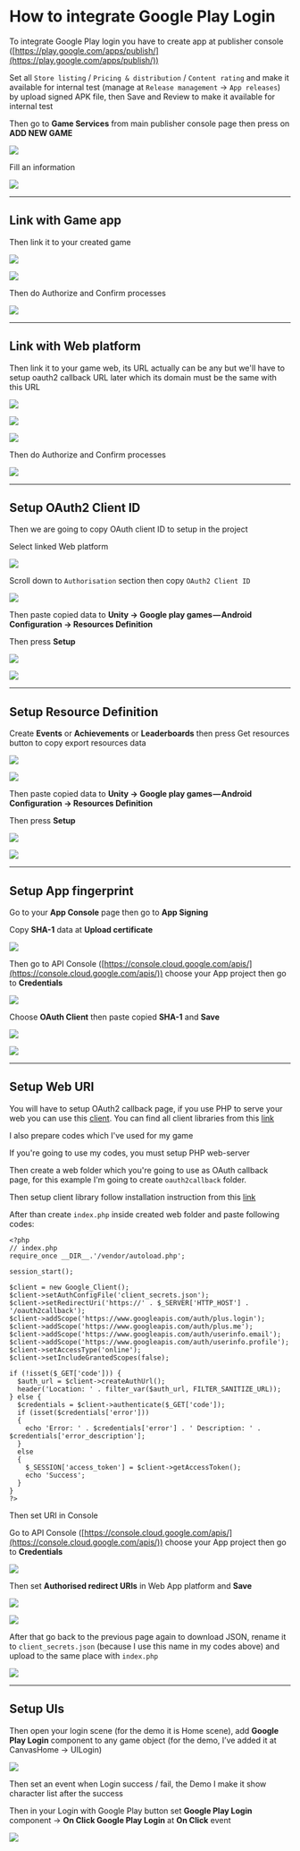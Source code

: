 # How to integrate Google Play Login

To integrate Google Play login you have to create app at publisher console ([https://play.google.com/apps/publish/](https://play.google.com/apps/publish/))

Set all `Store listing` / `Pricing & distribution` / `Content rating` and make it available for internal test (manage at `Release management` -> `App releases`) by upload signed APK file, then Save and Review to make it available for internal test

Then go to **Game Services** from main publisher console page then press on **ADD NEW GAME**

![](../images/034/1.png)

Fill an information

![](../images/034/2.png)

* * *

## Link with Game app

Then link it to your created game

![](../images/034/3.png)

![](../images/034/4.png)

Then do Authorize and Confirm processes

![](../images/034/5.png)

* * *

## Link with Web platform

Then link it to your game web, its URL actually can be any but we'll have to setup oauth2 callback URL later which its domain must be the same with this URL

![](../images/034/16.png)

![](../images/034/17.png)

![](../images/034/18.png)

Then do Authorize and Confirm processes

![](../images/034/5.png)

* * *

## Setup OAuth2 Client ID

Then we are going to copy OAuth client ID to setup in the project

Select linked Web platform

![](../images/034/19.png)

Scroll down to `Authorisation` section then copy `OAuth2 Client ID`

![](../images/034/20.png)

Then paste copied data to **Unity -> Google play games — Android Configuration -> Resources Definition**

Then press **Setup**

![](../images/034/8.png)

![](../images/034/21.png)

* * *

## Setup Resource Definition

Create **Events** or **Achievements** or **Leaderboards** then press Get resources button to copy export resources data

![](../images/034/6.png)

![](../images/034/7.png)

Then paste copied data to **Unity -> Google play games — Android Configuration -> Resources Definition**

Then press **Setup**

![](../images/034/8.png)

![](../images/034/9.png)

* * *

## Setup App fingerprint

Go to your **App Console** page then go to **App Signing**

Copy **SHA-1** data at **Upload certificate**

![](../images/034/10.png)

Then go to API Console ([https://console.cloud.google.com/apis/](https://console.cloud.google.com/apis/)) choose your App project then go to **Credentials**

![](../images/034/11.png)

Choose **OAuth Client** then paste copied **SHA-1** and **Save**

![](../images/034/12.png)

![](../images/034/13.png)

* * *

## Setup Web URI

You will have to setup OAuth2 callback page, if you use PHP to serve your web you can use this [client](https://github.com/googleapis/google-api-php-client). You can find all client libraries from this [link](https://developers.google.com/identity/protocols/OAuth2WebServer)

I also prepare codes which I've used for my game

If you're going to use my codes, you must setup PHP web-server 

Then create a web folder which you're going to use as OAuth callback page, for this example I'm going to create `oauth2callback` folder.

Then setup client library follow installation instruction from this [link](https://github.com/googleapis/google-api-php-client)

After than create `index.php` inside created web folder and paste following codes:

```
<?php
// index.php
require_once __DIR__.'/vendor/autoload.php';

session_start();

$client = new Google_Client();
$client->setAuthConfigFile('client_secrets.json');
$client->setRedirectUri('https://' . $_SERVER['HTTP_HOST'] . '/oauth2callback');
$client->addScope('https://www.googleapis.com/auth/plus.login');
$client->addScope('https://www.googleapis.com/auth/plus.me');
$client->addScope('https://www.googleapis.com/auth/userinfo.email');
$client->addScope('https://www.googleapis.com/auth/userinfo.profile');
$client->setAccessType('online');
$client->setIncludeGrantedScopes(false);

if (!isset($_GET['code'])) {
  $auth_url = $client->createAuthUrl();
  header('Location: ' . filter_var($auth_url, FILTER_SANITIZE_URL));
} else {
  $credentials = $client->authenticate($_GET['code']);
  if (isset($credentials['error']))
  {
    echo 'Error: ' . $credentials['error'] . ' Description: ' . $credentials['error_description'];
  }
  else
  {
    $_SESSION['access_token'] = $client->getAccessToken();
    echo 'Success';
  }
}
?>
```

Then set URI in Console

Go to API Console ([https://console.cloud.google.com/apis/](https://console.cloud.google.com/apis/)) choose your App project then go to **Credentials**

![](../images/034/11.png)

Then set **Authorised redirect URIs** in Web App platform and **Save**

![](../images/034/22.png)

![](../images/034/23.png)

After that go back to the previous page again to download JSON, rename it to `client_secrets.json` (because I use this name in my codes above) and upload to the same place with `index.php`

![](../images/034/24.png)

* * *

## Setup UIs

Then open your login scene (for the demo it is Home scene), add **Google Play Login** component to any game object (for the demo, I’ve added it at CanvasHome -> UILogin)

![](../images/034/14.png)

Then set an event when Login success / fail, the Demo I make it show character list after the success

Then in your Login with Google Play button set **Google Play Login** component -> **On Click Google Play Login** at **On Click** event

![](../images/034/15.png)